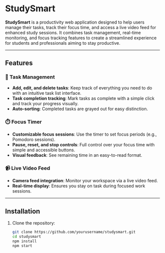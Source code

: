# StudySmart

**StudySmart** is a productivity web application designed to help users manage their tasks, track their focus time, and access a live video feed for enhanced study sessions. It combines task management, real-time monitoring, and focus tracking features to create a streamlined experience for students and professionals aiming to stay productive.

---

## Features

### 📝 Task Management
- **Add, edit, and delete tasks**: Keep track of everything you need to do with an intuitive task list interface.
- **Task completion tracking**: Mark tasks as complete with a simple click and track your progress visually.
- **Auto-sorting**: Completed tasks are grayed out for easy distinction.

### ⏱️ Focus Timer
- **Customizable focus sessions**: Use the timer to set focus periods (e.g., Pomodoro sessions).
- **Pause, reset, and stop controls**: Full control over your focus time with simple and accessible buttons.
- **Visual feedback**: See remaining time in an easy-to-read format.

### 📹 Live Video Feed
- **Camera feed integration**: Monitor your workspace via a live video feed.
- **Real-time display**: Ensures you stay on task during focused work sessions.

---

## Installation

1. Clone the repository:
   ```bash
   git clone https://github.com/yourusername/studysmart.git
   cd studysmart
   npm install
   npm start

